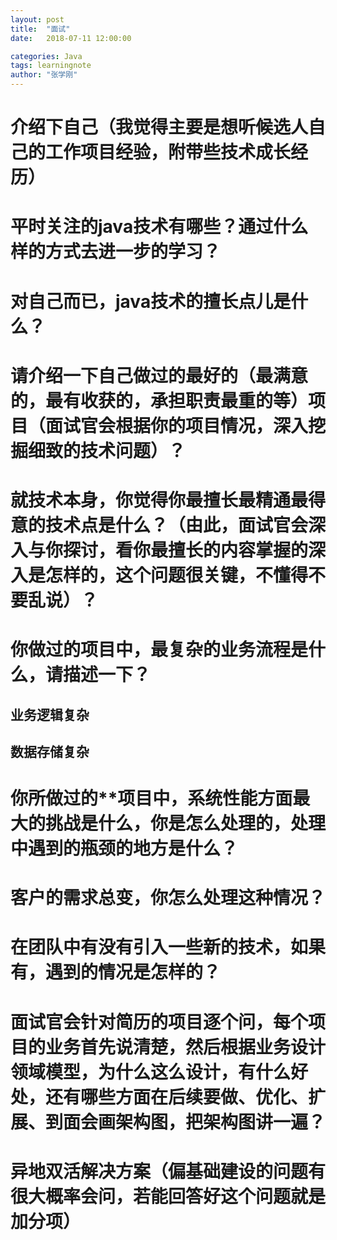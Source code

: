 ```yaml
---
layout: post
title:  "面试"
date:   2018-07-11 12:00:00

categories: Java
tags: learningnote
author: "张学刚"
---
```


# 介绍下自己（我觉得主要是想听候选人自己的工作项目经验，附带些技术成长经历）

# 平时关注的java技术有哪些？通过什么样的方式去进一步的学习？

# 对自己而已，java技术的擅长点儿是什么？

# 请介绍一下自己做过的最好的（最满意的，最有收获的，承担职责最重的等）项目（面试官会根据你的项目情况，深入挖掘细致的技术问题）？

# 就技术本身，你觉得你最擅长最精通最得意的技术点是什么？（由此，面试官会深入与你探讨，看你最擅长的内容掌握的深入是怎样的，这个问题很关键，不懂得不要乱说）？

# 你做过的项目中，最复杂的业务流程是什么，请描述一下？

## 业务逻辑复杂

## 数据存储复杂

# 你所做过的**项目中，系统性能方面最大的挑战是什么，你是怎么处理的，处理中遇到的瓶颈的地方是什么？

# 客户的需求总变，你怎么处理这种情况？

# 在团队中有没有引入一些新的技术，如果有，遇到的情况是怎样的？

# 面试官会针对简历的项目逐个问，每个项目的业务首先说清楚，然后根据业务设计领域模型，为什么这么设计，有什么好处，还有哪些方面在后续要做、优化、扩展、到面会画架构图，把架构图讲一遍？

# 异地双活解决方案（偏基础建设的问题有很大概率会问，若能回答好这个问题就是加分项）
